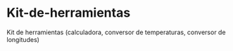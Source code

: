 # Kit-de-herramientas
Kit de herramientas (calculadora, conversor de temperaturas, conversor de longitudes)
